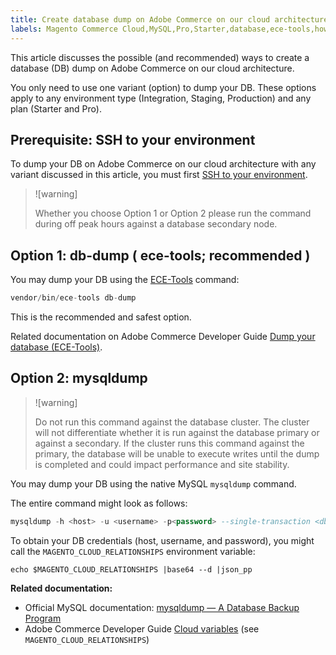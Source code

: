 ```yaml
---
title: Create database dump on Adobe Commerce on our cloud architecture
labels: Magento Commerce Cloud,MySQL,Pro,Starter,database,ece-tools,how to,production,Adobe Commerce on our cloud architecture
---
```


This article discusses the possible (and recommended) ways to create a database (DB) dump on Adobe Commerce on our cloud architecture.

You only need to use one variant (option) to dump your DB. These options apply to any environment type (Integration, Staging, Production) and any plan (Starter and Pro).

## Prerequisite: SSH to your environment

To dump your DB on Adobe Commerce on our cloud architecture with any variant discussed in this article, you must first [SSH to your environment](http://devdocs.magento.com/guides/v2.2/cloud/env/environments-ssh.html#ssh).

>![warning]
>
>Whether you choose Option 1 or Option 2 please run the command during off peak hours against a database secondary node.

## Option 1: db-dump ( **ece-tools; recommended** )

You may dump your DB using the [ECE-Tools](http://devdocs.magento.com/guides/v2.2/cloud/composer-packages/ece-tools.html) command:

```php
vendor/bin/ece-tools db-dump
```

This is the recommended and safest option.

 Related documentation on Adobe Commerce Developer Guide [Dump your database (ECE-Tools)](http://devdocs.magento.com/guides/v2.2/cloud/project/project-webint-snap.html#db-dump).

## Option 2: mysqldump

>![warning]
>
>Do not run this command against the database cluster. The cluster will not differentiate whether it is run against the database primary or against a secondary. If the cluster runs this command against the primary, the database will be unable to execute writes until the dump is completed and could impact performance and site stability.

You may dump your DB using the native MySQL `mysqldump` command.

The entire command might look as follows:

```sql
mysqldump -h <host> -u <username> -p<password> --single-transaction <db_name> | gzip > /tmp/<dump_name>.sql.gz
```

To obtain your DB credentials (host, username, and password), you might call the `MAGENTO_CLOUD_RELATIONSHIPS` environment variable:

```clike
echo $MAGENTO_CLOUD_RELATIONSHIPS |base64 --d |json_pp
```

 **Related documentation:**

* Official MySQL documentation: [mysqldump — A Database Backup Program](https://dev.mysql.com/doc/refman/8.0/en/mysqldump.html)
* Adobe Commerce Developer Guide [Cloud variables](http://devdocs.magento.com/guides/v2.2/cloud/env/variables-cloud.html) (see `MAGENTO_CLOUD_RELATIONSHIPS`)
